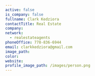```yaml
---
active: false
is_company: false
fullname: Clark Kedziora
contactTitle: Real Estate
company:
network:
  - realestateagents
phoneOffice: 778-836-6944
email: clarkkedziora@gmail.com
image_path:
color:
website:
profile_image_path: /images/person.png
---
```

